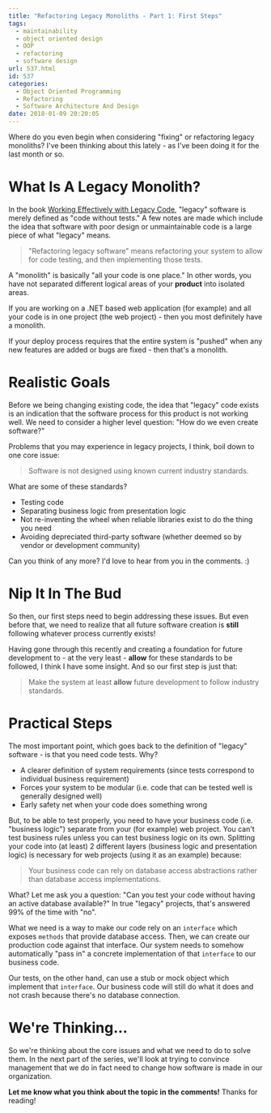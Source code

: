 ```yaml
---
title: "Refactoring Legacy Monoliths - Part 1: First Steps"
tags:
  - maintainability
  - object oriented design
  - OOP
  - refactoring
  - software design
url: 537.html
id: 537
categories:
  - Object Oriented Programming
  - Refactoring
  - Software Architecture And Design
date: 2018-01-09 20:20:05
---
```


Where do you even begin when considering "fixing" or refactoring legacy monoliths? I've been thinking about this lately - as I've been doing it for the last month or so.

<!--more-->

# What Is A Legacy Monolith?

In the book [Working Effectively with Legacy Code](https://www.amazon.com/Working-Effectively-Legacy-Michael-Feathers/dp/0131177052), "legacy" software is merely defined as "code without tests." A few notes are made which include the idea that software with poor design or unmaintainable code is a large piece of what "legacy" means.

> "Refactoring legacy software" means refactoring your system to allow for code testing, and then implementing those tests.

A "monolith" is basically "all your code is one place." In other words, you have not separated different logical areas of your **product** into isolated areas.

If you are working on a .NET based web application (for example) and all your code is in one project (the web project) - then you most definitely have a monolith.

If your deploy process requires that the entire system is "pushed" when any new features are added or bugs are fixed - then that's a monolith.

# Realistic Goals

Before we being changing existing code, the idea that "legacy" code exists is an indication that the software process for this product is not working well. We need to consider a higher level question: "How do we even create software?"

Problems that you may experience in legacy projects, I think, boil down to one core issue:

> Software is not designed using known current industry standards.

What are some of these standards?

- Testing code
- Separating business logic from presentation logic
- Not re-inventing the wheel when reliable libraries exist to do the thing you need
- Avoiding depreciated third-party software (whether deemed so by vendor or development community)

Can you think of any more? I'd love to hear from you in the comments. :)

# Nip It In The Bud

So then, our first steps need to begin addressing these issues. But even before that, we need to realize that all future software creation is **still** following whatever process currently exists!

Having gone through this recently and creating a foundation for future development to - at the very least - **allow** for these standards to be followed, I think I have some insight. And so our first step is just that:

> Make the system at least **allow** future development to follow industry standards.

# Practical Steps

The most important point, which goes back to the definition of "legacy" software - is that you need code tests. Why?

- A clearer definition of system requirements (since tests correspond to individual business requirement)
- Forces your system to be modular (i.e. code that can be tested well is generally designed well)
- Early safety net when your code does something wrong

But, to be able to test properly, you need to have your business code (i.e. "business logic") separate from your (for example) web project. You can't test business rules unless you can test business logic on its own. Splitting your code into (at least) 2 different layers (business logic and presentation logic) is necessary for web projects (using it as an example) because:

> Your business code can rely on database access abstractions rather than database access implementations.

What? Let me ask you a question: "Can you test your code without having an active database available?" In true "legacy" projects, that's answered 99% of the time with "no".

What we need is a way to make our code rely on an `interface` which exposes `methods` that provide database access. Then, we can create our production code against that interface. Our system needs to somehow automatically "pass in" a concrete implementation of that `interface` to our business code.

Our tests, on the other hand, can use a stub or mock object which implement that `interface`. Our business code will still do what it does and not crash because there's no database connection.

# We're Thinking...

So we're thinking about the core issues and what we need to do to solve them. In the next part of the series, we'll look at trying to convince management that we do in fact need to change how software is made in our organization.

**Let me know what you think about the topic in the comments!** Thanks for reading!
